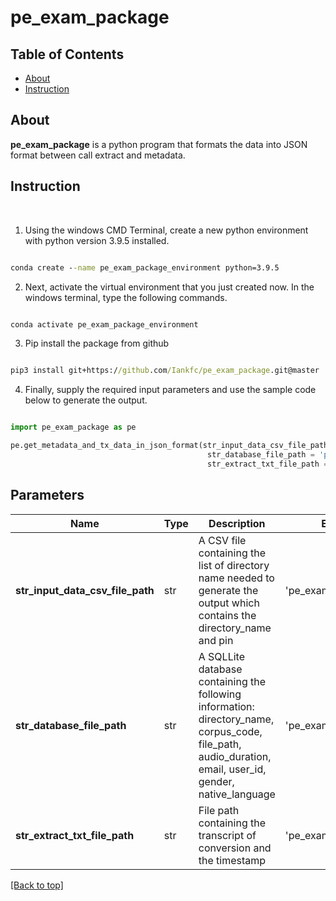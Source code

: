 # **pe_exam_package**

## Table of Contents

- [About](#about)
- [Instruction](#Instruction)


## **About** <a name = "about"></a>

**pe_exam_package** is a python program that formats the data into JSON format between call extract and metadata.

## **Instruction** <a name = "Instruction"></a>

<br>

1. Using the windows CMD Terminal, create a new python environment with python version 3.9.5 installed.

```cmd

conda create --name pe_exam_package_environment python=3.9.5

```
2. Next, activate the virtual environment that you just created now. In the windows terminal, type the following commands.


```cmd

conda activate pe_exam_package_environment

```

3. Pip install the package from github


```cmd

pip3 install git+https://github.com/Iankfc/pe_exam_package.git@master

```

4. Finally, supply the required input parameters and use the sample code below to generate the output. 


```python

import pe_exam_package as pe

pe.get_metadata_and_tx_data_in_json_format(str_input_data_csv_file_path = r"pe_exam/input_file.csv",
                                            str_database_file_path = 'pe_exam/qa_report.db',
                                            str_extract_txt_file_path = 'pe_exam/extract.txt')

```


## **Parameters**

Name | Type | Description | Example
------ | ------ |------ |------ 
**str_input_data_csv_file_path** | str | A CSV file containing the list of directory name needed to generate the output which contains the directory_name and pin | 'pe_exam/input_file.csv'
**str_database_file_path** | str | A SQLLite database containing the following information: <br> directory_name, corpus_code, file_path, audio_duration, email, user_id, gender, native_language  | 'pe_exam/qa_report.db'
**str_extract_txt_file_path** | str | File path containing the transcript of conversion and the timestamp | 'pe_exam/extract.txt'




[[Back to top]](#)  
